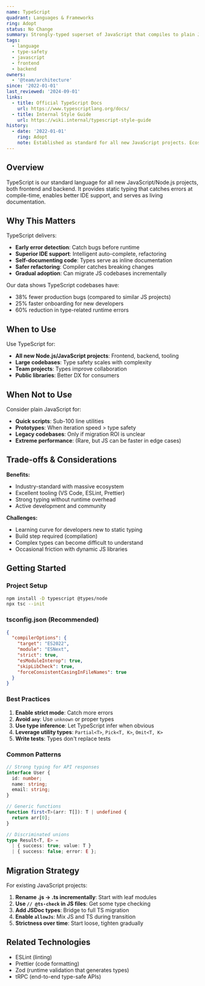 ```yaml
---
name: TypeScript
quadrant: Languages & Frameworks
ring: Adopt
status: No Change
summary: Strongly-typed superset of JavaScript that compiles to plain JavaScript, providing optional static typing and modern language features.
tags:
  - language
  - type-safety
  - javascript
  - frontend
  - backend
owners:
  - '@team/architecture'
since: '2022-01-01'
last_reviewed: '2024-09-01'
links:
  - title: Official TypeScript Docs
    url: https://www.typescriptlang.org/docs/
  - title: Internal Style Guide
    url: https://wiki.internal/typescript-style-guide
history:
  - date: '2022-01-01'
    ring: Adopt
    note: Established as standard for all new JavaScript projects. Ecosystem maturity reached
---
```


## Overview

TypeScript is our standard language for all new JavaScript/Node.js projects, both frontend and backend. It provides static typing that catches errors at compile-time, enables better IDE support, and serves as living documentation.

## Why This Matters

TypeScript delivers:
- **Early error detection**: Catch bugs before runtime
- **Superior IDE support**: Intelligent auto-complete, refactoring
- **Self-documenting code**: Types serve as inline documentation
- **Safer refactoring**: Compiler catches breaking changes
- **Gradual adoption**: Can migrate JS codebases incrementally

Our data shows TypeScript codebases have:
- 38% fewer production bugs (compared to similar JS projects)
- 25% faster onboarding for new developers
- 60% reduction in type-related runtime errors

## When to Use

Use TypeScript for:
- **All new Node.js/JavaScript projects**: Frontend, backend, tooling
- **Large codebases**: Type safety scales with complexity
- **Team projects**: Types improve collaboration
- **Public libraries**: Better DX for consumers

## When Not to Use

Consider plain JavaScript for:
- **Quick scripts**: Sub-100 line utilities
- **Prototypes**: When iteration speed > type safety
- **Legacy codebases**: Only if migration ROI is unclear
- **Extreme performance**: (Rare, but JS can be faster in edge cases)

## Trade-offs & Considerations

**Benefits:**
- Industry-standard with massive ecosystem
- Excellent tooling (VS Code, ESLint, Prettier)
- Strong typing without runtime overhead
- Active development and community

**Challenges:**
- Learning curve for developers new to static typing
- Build step required (compilation)
- Complex types can become difficult to understand
- Occasional friction with dynamic JS libraries

## Getting Started

### Project Setup

```bash
npm install -D typescript @types/node
npx tsc --init
```

### tsconfig.json (Recommended)

```json
{
  "compilerOptions": {
    "target": "ES2022",
    "module": "ESNext",
    "strict": true,
    "esModuleInterop": true,
    "skipLibCheck": true,
    "forceConsistentCasingInFileNames": true
  }
}
```

### Best Practices

1. **Enable strict mode**: Catch more errors
2. **Avoid `any`**: Use `unknown` or proper types
3. **Use type inference**: Let TypeScript infer when obvious
4. **Leverage utility types**: `Partial<T>`, `Pick<T, K>`, `Omit<T, K>`
5. **Write tests**: Types don't replace tests

### Common Patterns

```typescript
// Strong typing for API responses
interface User {
  id: number;
  name: string;
  email: string;
}

// Generic functions
function first<T>(arr: T[]): T | undefined {
  return arr[0];
}

// Discriminated unions
type Result<T, E> =
  | { success: true; value: T }
  | { success: false; error: E };
```

## Migration Strategy

For existing JavaScript projects:

1. **Rename .js → .ts incrementally**: Start with leaf modules
2. **Use `// @ts-check` in JS files**: Get some type checking
3. **Add JSDoc types**: Bridge to full TS migration
4. **Enable `allowJs`**: Mix JS and TS during transition
5. **Strictness over time**: Start loose, tighten gradually

## Related Technologies

- ESLint (linting)
- Prettier (code formatting)
- Zod (runtime validation that generates types)
- tRPC (end-to-end type-safe APIs)
